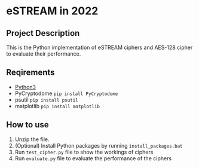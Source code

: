 # eSTREAM in 2022

## Project Description

This is the Python implementation of eSTREAM ciphers and AES-128 cipher to evaluate their performance.

## Reqirements

- [Python3](https://www.python.org/downloads/)
- PyCryptodome `pip install PyCryptodome`
- psutil `pip install psutil`
- matplotlib `pip install matplotlib`

## How to use

1. Unzip the file.
2. (Optional) Install Python packages by running `install_packages.bat`
3. Run `test_cipher.py` file to show the workings of ciphers
4. Run `evaluate.py` file to evaluate the performance of the ciphers
